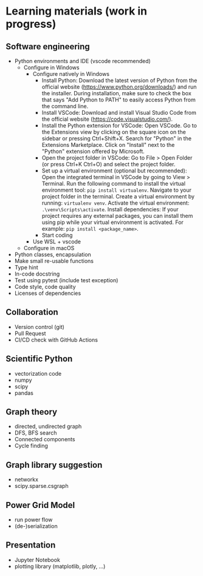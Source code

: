 # Learning materials (work in progress)

## Software engineering

* Python environments and IDE (vscode recommended)
  * Configure in Windows
    * Configure natively in Windows
      * Install Python: Download the latest version of Python from the official website (https://www.python.org/downloads/) and run the installer. During installation, make sure to check the box that says "Add Python to PATH" to easily access Python from the command line.
      * Install VSCode: Download and install Visual Studio Code from the official website (https://code.visualstudio.com/).
      * Install the Python extension for VSCode: Open VSCode. Go to the Extensions view by clicking on the square icon on the sidebar or pressing Ctrl+Shift+X. Search for "Python" in the Extensions Marketplace. Click on "Install" next to the "Python" extension offered by Microsoft.
      * Open the project folder in VSCode: Go to File > Open Folder (or press Ctrl+K Ctrl+O) and select the project folder.
      * Set up a virtual environment (optional but recommended): Open the integrated terminal in VSCode by going to View > Terminal. Run the following command to install the virtual environment tool: `pip install virtualenv`. Navigate to your project folder in the terminal. Create a virtual environment by running: `virtualenv venv`. Activate the virtual environment: `.\venv\Scripts\activate`. Install dependencies: If your project requires any external packages, you can install them using pip while your virtual environment is activated. For example: `pip install <package_name>`.
      * Start coding
    * Use WSL + vscode
  * Configure in macOS
* Python classes, encapsulation
* Make small re-usable functions
* Type hint
* In-code docstring
* Test using pytest (include test exception)
* Code style, code quality
* Licenses of dependencies

## Collaboration

* Version control (git)
* Pull Request
* CI/CD check with GitHub Actions

## Scientific Python

* vectorization code
* numpy
* scipy
* pandas

## Graph theory

* directed, undirected graph
* DFS, BFS search
* Connected components
* Cycle finding

## Graph library suggestion

* networkx
* scipy.sparse.csgraph

## Power Grid Model

* run power flow
* (de-)serialization

## Presentation

* Jupyter Notebook
* plotting library (matplotlib, plotly, ...)
